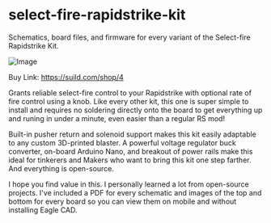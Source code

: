 # select-fire-rapidstrike-kit
Schematics, board files, and firmware for every variant of the Select-fire Rapidstrike Kit.

![Image](https://suild.com/static/media/Select-FIre%20Rapidstrike%20Kit%201.4e3c6bab.jpg)

Buy Link: https://suild.com/shop/4

Grants reliable select-fire control to your Rapidstrike with optional rate of fire control using a knob. Like every other kit, this one is super simple to install and requires no soldering directly onto the board to get everything up and runing in under a minute, even easier than a regular RS mod!

Built-in pusher return and solenoid support makes this kit easily adaptable to any custom 3D-printed blaster. A powerful voltage regulator buck converter, on-board Arduino Nano, and breakout of power rails make this ideal for tinkerers and Makers who want to bring this kit one step farther. And everything is open-source.

I hope you find value in this. I personally learned a lot from open-source projects. I've included a PDF for every schematic and images of the top and bottom for every board so you can view them on mobile and without installing Eagle CAD. 
